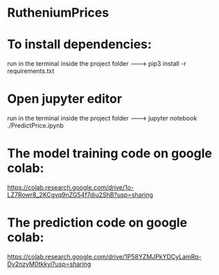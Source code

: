 # RutheniumPrices
# To install dependencies:

run in the terminal inside the project folder ---> pip3 install -r requirements.txt

# Open jupyter editor
run in the terminal inside the project folder ---> jupyter notebook ./PredictPrice.ipynb

# The model training code on google colab:
https://colab.research.google.com/drive/1o-LZ7Rowr8_2KCgvq9nZG54f7diu2ShB?usp=sharing

# The prediction code on google colab:
https://colab.research.google.com/drive/1P58YZMJPkYDCyLamRq-Dv2nzyM0tkkyi?usp=sharing
